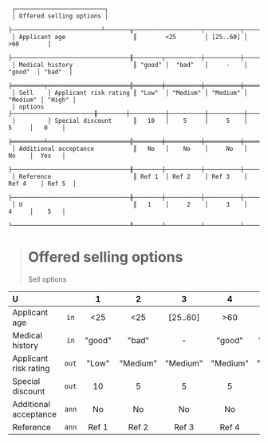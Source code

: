 ```text
 ┌─────────────────────────┐
 │ Offered selling options │
 ├─────────────────────────┴───────╥───────────────────┬──────────┬───────────────────┐
 │ Applicant age                   ║        <25        │ [25..60] │        >60        │
 ├─────────────────────────────────╫────────┬──────────┼──────────┼──────────┬────────┤
 │ Medical history                 ║ "good" │  "bad"   │     -    │  "good"  │ "bad"  │
 ╞═════════╤═══════════════════════╬════════╪══════════╪══════════╪══════════╪════════╡
 │ Sell    │ Applicant risk rating ║ "Low"  │ "Medium" │ "Medium" │ "Medium" │ "High" │
 │ options ├───────────────────────╫────────┼──────────┼──────────┼──────────┼────────┤
 │         │ Special discount      ║   10   │    5     │     5    │    5     │   0    │
 ╞═════════╧═══════════════════════╬════════╪══════════╪══════════╪══════════╪════════╡
 │ Additional acceptance           ║   No   │    No    │     No   │    No    │  Yes   │
 ├─────────────────────────────────╫────────┼──────────┼──────────┼──────────┼────────┤
 │ Reference                       ║ Ref 1  │ Ref 2    │ Ref 3    │ Ref 4    │ Ref 5  │
 ├─────────────────────────────────╫────────┼──────────┼──────────┼──────────┼────────┤
 │ U                               ║   1    │     2    │     3    │    4     │    5   │
 └─────────────────────────────────╨────────┴──────────┴──────────┴──────────┴────────┘
```

> # Offered selling options
> Sell options

| U                     |       |   1    |    2     |    3     |    4     |   5    |
|:----------------------|:-----:|:------:|:--------:|:--------:|:--------:|:------:|
| Applicant age         | `in`  |  <25   |   <25    | [25..60] |   >60    |  >60   |
| Medical history       | `in`  | "good" |  "bad"   |    -     |  "good"  | "bad"  |
| Applicant risk rating | `out` | "Low"  | "Medium" | "Medium" | "Medium" | "High" |
| Special discount      | `out` |   10   |    5     |    5     |    5     |   0    |
| Additional acceptance | `ann` |   No   |    No    |    No    |    No    |  Yes   |
| Reference             | `ann` | Ref 1  |  Ref 2   |  Ref 3   |  Ref 4   | Ref 5  |
